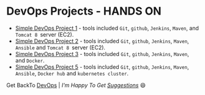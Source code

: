 # DevOps Projects - HANDS ON

- [Simple DevOps Project 1](./simple-devops-project-1) - tools included `Git`, `github`, `Jenkins`, `Maven`, and `Tomcat 8 `server (EC2).
- [Simple DevOps Project 2](./simple-devops-project-2) - tools included `Git`, `github`, `Jenkins`, `Maven`, `Ansible` and `Tomcat 8 `server (EC2).
- [Simple DevOps Project 3](./simple-devops-project-3) - tools included `Git`, `github`, `Jenkins`, `Maven`, and `Docker`.
- [Simple DevOps Project 5](./simple-devops-project-5) - tools included `Git`, `github`, `Jenkins`, `Maven`, `Ansible`, `Docker hub` and `kubernetes cluster`.


Get BackTo [DevOps](../) |
_I'm Happy To Get [Suggestions](https://forms.gle/TbfdXQ5H3a3oSTjo6)_ :smile:
